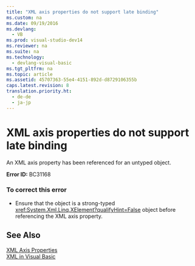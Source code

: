 ```yaml
---
title: "XML axis properties do not support late binding"
ms.custom: na
ms.date: 09/19/2016
ms.devlang: 
  - VB
ms.prod: visual-studio-dev14
ms.reviewer: na
ms.suite: na
ms.technology: 
  - devlang-visual-basic
ms.tgt_pltfrm: na
ms.topic: article
ms.assetid: 45707363-55e4-4151-892d-d8729106355b
caps.latest.revision: 8
translation.priority.ht: 
  - de-de
  - ja-jp
---
```

# XML axis properties do not support late binding
An XML axis property has been referenced for an untyped object.  
  
 **Error ID:** BC31168  
  
### To correct this error  
  
-   Ensure that the object is a strong-typed <xref:System.Xml.Linq.XElement?qualifyHint=False> object before referencing the XML axis property.  
  
## See Also  
 [XML Axis Properties](../Topic/XML%20Axis%20Properties%20\(Visual%20Basic\).md)   
 [XML in Visual Basic](../Topic/XML%20in%20Visual%20Basic.md)